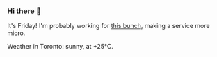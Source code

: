 ### Hi there :wave:

It's Friday! I'm probably working for [this bunch](https://github.com/kohofinancial), making a service more micro.

Weather in Toronto: sunny, at +25°C.
